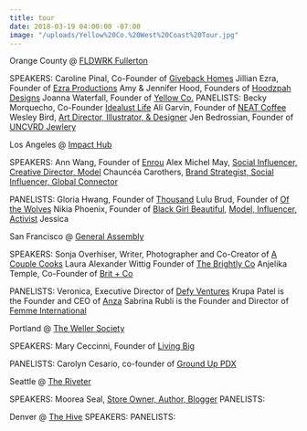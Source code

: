 ```yaml
---
title: tour
date: 2018-03-19 04:00:00 -07:00
image: "/uploads/Yellow%20Co.%20West%20Coast%20Tour.jpg"
---
```


Orange County @ [FLDWRK Fullerton](https://fldwrk.io/)

SPEAKERS:
Caroline Pinal, Co-Founder of [Giveback Homes](https://givebackhomes.com/)
Jillian Ezra, Founder of [Ezra Productions](https://ezraproductions.com/)
Amy & Jennifer Hood, Founders of [Hoodzpah Designs](https://hoodzpahdesign.com/)
Joanna Waterfall, Founder of [Yellow Co.](https://yellowco.co/)
PANELISTS:
Becky Morquecho, Co-Founder [Idealust Life](http://idealustlife.com/)
Ali Garvin, Founder of [NEAT Coffee](http://www.neat.coffee/)
Wesley Bird, [Art Director, Illustrator, & Designer](http://wesleybird.com/)
Jen Bedrossian, Founder of [UNCVRD Jewlery](http://www.uncvrdjewelry.com/)

Los Angeles @ [Impact Hub](https://www.impacthubla.com/)

SPEAKERS:
Ann Wang, Founder of [Enrou](https://enrou.co/)
Alex Michel May, [Social Influencer, Creative Director, Model](http://alexmichaelmay.com/)
Chauncéa Carothers, [Brand Strategist, Social Influencer, Global Connector](https://www.instagram.com/chauncea/)

PANELISTS:
Gloria Hwang, Founder of [Thousand](https://www.explorethousand.com/)
Lulu Brud, Founder of [Of the Wolves](http://ofthewolves.com/)
Nikia Phoenix, Founder of [Black Girl Beautiful](https://www.blackgirlbeautiful.com/), [Model, Influencer, Activist](http://www.nikiaphoenix.com/) 
Jessica

San Francisco @ [General Assembly](https://generalassemb.ly/locations/san-francisco)

SPEAKERS:
Sonja Overhiser, Writer, Photographer and Co-Creator of [A Couple Cooks](https://www.acouplecooks.com/about/)
Laura Alexander Wittig Founder of [The Brightly Co](https://thebrightly.co/)
Anjelika Temple, Co-Founder of [Brit \+ Co](https://www.brit.co/)

PANELISTS:
Veronica, Executive Director of [Defy Ventures](https://defyventures.org/)
Krupa Patel is the Founder and CEO of [Anza](http://anza.co.com/)
Sabrina Rubli is the Founder and Director of [Femme International](https://www.femmeinternational.org/)

Portland @ [The Weller Society](https://www.thewellersociety.com/)

SPEAKERS:
Mary Ceccinni, Founder of [Living Big](https://livingbigtravel.com/)

PANELISTS:
Carolyn Cesario, co-founder of [Ground Up PDX](https://www.grounduppdx.com/)

Seattle @ [The Riveter](https://theriveter.co/)

SPEAKERS:
Moorea Seal, [Store Owner, Author, Blogger](http://www.moorea-seal.com/)
PANELISTS:

Denver @ [The Hive](https://www.thehiveon16th.com/)
SPEAKERS:
PANELISTS: